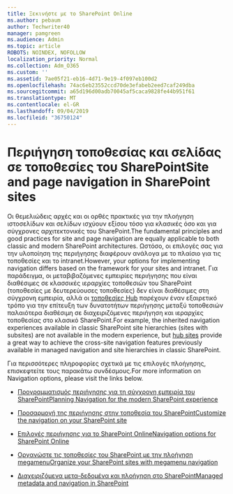 ```yaml
---
title: Ξεκινήστε με το SharePoint Online
ms.author: pebaum
author: Techwriter40
manager: pamgreen
ms.audience: Admin
ms.topic: article
ROBOTS: NOINDEX, NOFOLLOW
localization_priority: Normal
ms.collection: Adm_O365
ms.custom: ''
ms.assetid: 7ae05f21-eb16-4d71-9e19-4f097eb100d2
ms.openlocfilehash: 74ac6eb23552ccd70de3efabeb2eed7caf249dba
ms.sourcegitcommit: a65d196d00adb70045af5caca9828fe44b951f61
ms.translationtype: MT
ms.contentlocale: el-GR
ms.lasthandoff: 09/04/2019
ms.locfileid: "36750124"
---
```

# <a name="site-and-page-navigation-in-sharepoint-sites"></a><span data-ttu-id="c7f2f-102">Περιήγηση τοποθεσίας και σελίδας σε τοποθεσίες του SharePoint</span><span class="sxs-lookup"><span data-stu-id="c7f2f-102">Site and page navigation in SharePoint sites</span></span>

<span data-ttu-id="c7f2f-103">Οι θεμελιώδεις αρχές και οι ορθές πρακτικές για την πλοήγηση ιστοσελίδων και σελίδων ισχύουν εξίσου τόσο για κλασικές όσο και για σύγχρονες αρχιτεκτονικές του SharePoint.</span><span class="sxs-lookup"><span data-stu-id="c7f2f-103">The fundamental principles and good practices for site and page navigation are equally applicable to both classic and modern SharePoint architectures.</span></span> <span data-ttu-id="c7f2f-104">Ωστόσο, οι επιλογές σας για την υλοποίηση της περιήγησης διαφέρουν ανάλογα με το πλαίσιο για τις τοποθεσίες και το intranet.</span><span class="sxs-lookup"><span data-stu-id="c7f2f-104">However, your options for implementing navigation differs based on the framework for your sites and intranet.</span></span> <span data-ttu-id="c7f2f-105">Για παράδειγμα, οι μεταβιβαζόμενες εμπειρίες περιήγησης που είναι διαθέσιμες σε κλασσικές ιεραρχίες τοποθεσιών του SharePoint (τοποθεσίες με δευτερεύουσες τοποθεσίες) δεν είναι διαθέσιμες στη σύγχρονη εμπειρία, αλλά οι [τοποθεσίες Hub](https://support.office.com/article/fe26ae84-14b7-45b6-a6d1-948b3966427f) παρέχουν έναν εξαιρετικό τρόπο για την επίτευξη των δυνατοτήτων περιήγησης μεταξύ τοποθεσιών παλαιότερα διαθέσιμη σε διαχειριζόμενες περιήγηση και ιεραρχίες τοποθεσίας στο κλασικό SharePoint.</span><span class="sxs-lookup"><span data-stu-id="c7f2f-105">For example, the inherited navigation experiences available in classic SharePoint site hierarchies (sites with subsites) are not available in the modern experience, but [hub sites](https://support.office.com/article/fe26ae84-14b7-45b6-a6d1-948b3966427f) provide a great way to achieve the cross-site navigation features previously available in managed navigation and site hierarchies in classic SharePoint.</span></span>

 <span data-ttu-id="c7f2f-106">Για περισσότερες πληροφορίες σχετικά με τις επιλογές πλοήγησης, επισκεφτείτε τους παρακάτω συνδέσμους.</span><span class="sxs-lookup"><span data-stu-id="c7f2f-106">For more information on Navigation options, please visit the links below.</span></span>

 - [<span data-ttu-id="c7f2f-107">Προγραμματισμός περιήγησης για τη σύγχρονη εμπειρία του SharePoint</span><span class="sxs-lookup"><span data-stu-id="c7f2f-107">Planning Navigation for the modern SharePoint experience</span></span>](https://docs.microsoft.com/sharepoint/plan-navigation-modern-experience)

- [<span data-ttu-id="c7f2f-108">Προσαρμογή της περιήγησης στην τοποθεσία του SharePoint</span><span class="sxs-lookup"><span data-stu-id="c7f2f-108">Customize the navigation on your SharePoint site</span></span>](https://support.office.com/article/customize-the-navigation-on-your-sharepoint-site-3cd61ae7-a9ed-4e1e-bf6d-4655f0bf25ca)

- [<span data-ttu-id="c7f2f-109">Επιλογές περιήγησης για το SharePoint Online</span><span class="sxs-lookup"><span data-stu-id="c7f2f-109">Navigation options for SharePoint Online</span></span>](https://docs.microsoft.com/office365/enterprise/navigation-options-for-sharepoint-online)
 
- [<span data-ttu-id="c7f2f-110">Οργανώστε τις τοποθεσίες του SharePoint με την πλοήγηση megamenu</span><span class="sxs-lookup"><span data-stu-id="c7f2f-110">Organize your SharePoint sites with megamenu navigation</span></span>](https://techcommunity.microsoft.com/t5/Microsoft-SharePoint-Blog/Organize-your-SharePoint-sites-with-megamenu-navigation-and-new/ba-p/328068)

- [<span data-ttu-id="c7f2f-111">Διαχειριζόμενα μετα-δεδομένα και πλοήγηση στο SharePoint</span><span class="sxs-lookup"><span data-stu-id="c7f2f-111">Managed metadata and navigation in SharePoint</span></span>](https://docs.microsoft.com/sharepoint/dev/general-development/managed-metadata-and-navigation-in-sharepoint)


